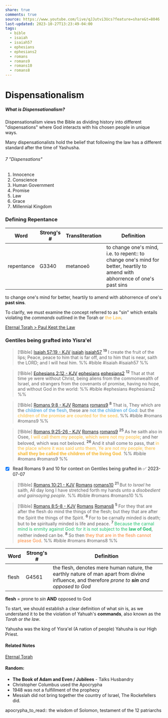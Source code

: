 ```yaml
---
share: true
comments: true
source: https://www.youtube.com/live/qJJutvi3Ucs?feature=share&t=8046
last-updated: 2023-10-27T13:23:49-04:00
tags:
  - bible
  - isaiah
  - isaiah57
  - ephesians
  - ephesians2
  - romans
  - romans9
  - romans10
  - romans8
---
```



# Dispensationalism 

##### What is Dispensationalism?
Dispensationalism views the Bible as dividing history into different "dispensations" where God interacts with his chosen people in unique ways.

Many dispensationalists hold the belief that following the law has a different standard after the time of Yashusha.

###### 7 "Dispensations"
1. Innocence
2. Conscience
3. Human Government
4. Promise
5. Law
6. Grace
7. Millennial Kingdom

### Defining Repentance
| Word       | Strong's # | Transliteration | Definition                                                                                                                   |
|------------|------------|-----------------|------------------------------------------------------------------------------------------------------------------------------|
| repentance | G3340      | metanoeō        | to change one's mind, i.e. to repent:: to change one's mind for better, heartily to amend with abhorrence of one's past sins |

to change one's mind for better, heartily to amend with abhorrence of one's **past sins**.

To clarify, we must examine the concept referred to as "sin" which entails violating the *commands* outlined in the Torah or <span style='color:#f7b731'>the Law</span>.


[Eternal Torah > Paul Kept the Law](./Eternal%20Torah.md#paul-kept-the-law)

### Gentiles being grafted into Yisra'el
> [!Bible] [Isaiah 57:19 - KJV](https://bible-api.com/isa+57:19?translation=kjv) [isaiah](isaiah.md) [isaiah57](isaiah57.md)
>  <sup> **19** </sup>I create the fruit of the lips; Peace, peace to him that is  far off, and to him that is near, saith the LORD; and I will heal him.
 %% #bible #isaiah #isaiah57 %%

> [!Bible] [Ephesians 2:12 - KJV](https://bible-api.com/eph+2:12?translation=kjv) [ephesians](ephesians.md) [ephesians2](ephesians2.md)
>  <sup> **12** </sup>That at that time ye were without Christ, being aliens from the commonwealth of Israel, and strangers from the covenants of promise, having no hope, and without God in the world:
 %% #bible #ephesians #ephesians2 %%

> [!Bible] [Romans 9:8 - KJV](https://bible-api.com/romans+9:8?translation=kjv) [Romans](../Romans.md) [romans9](romans9.md)
>  <sup> **8** </sup>That is, They which are the <span style='color:#2d98da'>children of the flesh</span>, these are <span style='color:#2d98da'>not the children of God</span>: but the <span style='color:#f7b731'>children of the promise are counted for the seed</span>.
 %% #bible #romans #romans9 %%

> [!Bible] [Romans 9:25-26 - KJV](https://bible-api.com/roma+9:25-26?translation=kjv) [Romans](../Romans.md) [romans9](romans9.md)
>  <sup> **25** </sup>As he saith also in Osee,<span style='color:#f7b731'> I will call them my people, which were not my people</span>; and her beloved, which was not beloved. <sup> **26** </sup>And it shall come to pass, that <span style='color:#f7b731'>in the place where it was said unto them, Ye are not my people; there **shall they be called the children of the living God**.</span>
 %% #bible #romans #romans9 %%

- [x] Read Romans 9 and 10 for context on Gentiles being grafted in ✅ 2023-07-07

> [!Bible] [Romans 10:21 - KJV](https://bible-api.com/roma+10:21?translation=kjv) [Romans](../Romans.md) [romans10](romans10.md)
>  <sup> **21** </sup>But *to Israel* he saith, All day long I have stretched forth my hands unto a *disobedient and gainsaying people*.
 %% #bible #romans #romans10 %%

> [!Bible] [Romans 8:5-8 - KJV](https://bible-api.com/roman+8:5-8?translation=kjv) [Romans](../Romans.md) [Romans8](../Romans8.md)
>  <sup> **5** </sup>For they that are after the flesh do mind the things of the flesh; but they that are after the Spirit the things of the Spirit. <sup> **6** </sup>For to be carnally minded is death; but to be spiritually minded is life and peace. <sup> **7** </sup><span style='color:#20bf6b'>Because the carnal mind is enmity against God: for it is not subject to the **law of God**</span>, neither indeed can be. <sup> **8** </sup>So then <span style='color:#fa8231'>they that are in the flesh cannot please God</span>.
 %% #bible #romans #romans8 %%

| Word  | Strong's # | Definition                                                                                                                                       |
|-------|------------|--------------------------------------------------------------------------------------------------------------------------------------------------|
| flesh | G4561      | the flesh, denotes mere human nature, the earthly nature of man apart from divine influence, and therefore *prone to **sin** and opposed to God* |


**flesh** = prone to *sin* **AND** opposed to God

To start, we should establish a clear definition of what *sin* is, as we understand it to be the violation of Yahuah's **commands**, also known as the *Torah or the law*.


Yahusha was the king of Yisra'el (A nation of people)
Yahusha is our High Priest.



#### Related Notes

[Eternal Torah](./Eternal%20Torah.md)

#### Random:
- **The Book of Adam and Even / Jubilees** - Talks Husbandry
- Christopher Columbus used the Apocrypha
- 1948 was not a fulfillment of the prophecy
- Messiah did not bring together the country of Israel, The Rockefellers did.

apocrypha_to_read:: the wisdom of Solomon, testament of the 12 patriarchs 